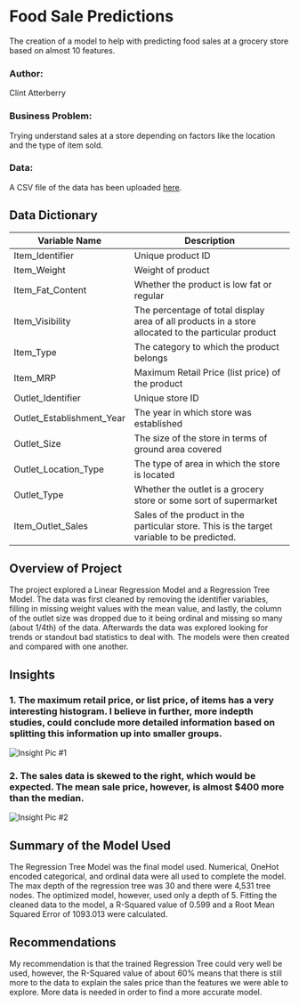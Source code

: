 # Food Sale Predictions
The creation of a model to help with predicting food sales at a grocery store based on almost 10 features.

### Author:
Clint Atterberry

### Business Problem:
Trying understand sales at a store depending on factors like the location and the type of item sold.

### Data:
A CSV file of the data has been uploaded [here](https://docs.google.com/spreadsheets/d/e/2PACX-1vQ9hM0TmmxdZ3whTnYlhnTpQR0bVvUFganKildu6gE-u4P5hMtFyr0VXkgZ6b8IfBvC148lRAvmgAXU/pub?output=csv).

## Data Dictionary
| Variable Name | Description |
| ------------- | ----------- |
| Item_Identifier | Unique product ID |
| Item_Weight | Weight of product |
| Item_Fat_Content | Whether the product is low fat or regular |
| Item_Visibility | The percentage of total display area of all products in a store allocated to the particular product |
| Item_Type | The category to which the product belongs |
| Item_MRP | Maximum Retail Price (list price) of the product |
| Outlet_Identifier | Unique store ID |
| Outlet_Establishment_Year | The year in which store was established |
| Outlet_Size | The size of the store in terms of ground area covered |
| Outlet_Location_Type | The type of area in which the store is located |
| Outlet_Type | Whether the outlet is a grocery store or some sort of supermarket |
| Item_Outlet_Sales | Sales of the product in the particular store. This is the target variable to be predicted. |

## Overview of Project
The project explored a Linear Regression Model and a Regression Tree Model. The data was first cleaned by removing the identifier variables, filling in missing weight values with the mean value, and lastly, the column of the outlet size was dropped due to it being ordinal and missing so many (about 1/4th) of the data. Afterwards the data was explored looking for trends or standout bad statistics to deal with. The models were then created and compared with one another.

## Insights
### 1. The maximum retail price, or list price, of items has a very interesting histogram. I believe in further, more indepth studies, could conclude more detailed information based on splitting this information up into smaller groups.
![Insight Pic #1](https://docs.google.com/drawings/d/e/2PACX-1vRpXqKmF44iseKc0QFxDWqcNYZdqoYMmlLAjAZzdQqZCSSIHxPVZwEop7l6h7ly-VvLoa1PePXiOT1e/pub?w=480&h=360)

### 2. The sales data is skewed to the right, which would be expected. The mean sale price, however, is almost $400 more than the median.
![Insight Pic #2](https://docs.google.com/drawings/d/e/2PACX-1vQL43Zjh4Ri7uSkopj4oQ-dkeTyvDjD56zZWj6RC4bQSCndtnj8PX0grHizRYARrq07Jw70WDPSz1EK/pub?w=480&h=360)

## Summary of the Model Used
The Regression Tree Model was the final model used. Numerical, OneHot encoded categorical, and ordinal data were all used to complete the model. The max depth of the regression tree was 30 and there were 4,531 tree nodes. The optimized model, however, used only a depth of 5. Fitting the cleaned data to the model, a R-Squared value of 0.599 and a Root Mean Squared Error of 1093.013 were calculated.

## Recommendations
My recommendation is that the trained Regression Tree could very well be used, however, the R-Squared value of about 60% means that there is still more to the data to explain the sales price than the features we were able to explore. More data is needed in order to find a more accurate model.
